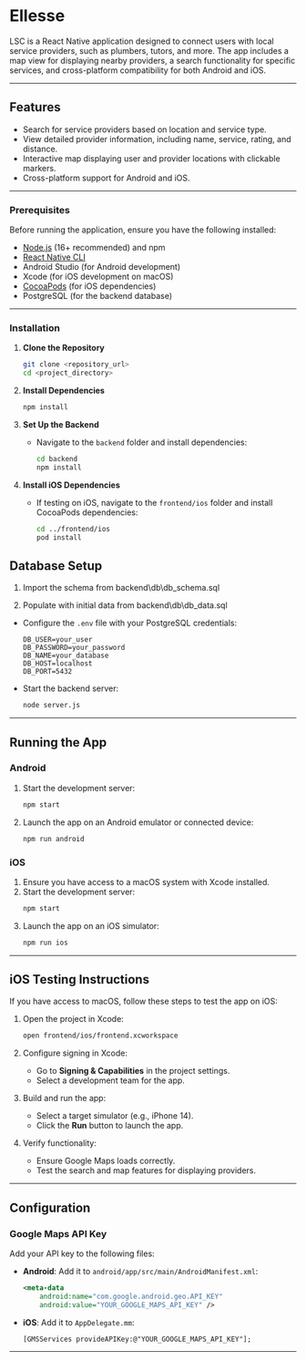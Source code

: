 
# **Ellesse**

LSC is a React Native application designed to connect users with local service providers, such as plumbers, tutors, and more. The app includes a map view for displaying nearby providers, a search functionality for specific services, and cross-platform compatibility for both Android and iOS.

---

## **Features**

- Search for service providers based on location and service type.
- View detailed provider information, including name, service, rating, and distance.
- Interactive map displaying user and provider locations with clickable markers.
- Cross-platform support for Android and iOS.

---


### **Prerequisites**

Before running the application, ensure you have the following installed:

- [Node.js](https://nodejs.org) (16+ recommended) and npm
- [React Native CLI](https://reactnative.dev/docs/environment-setup)
- Android Studio (for Android development)
- Xcode (for iOS development on macOS)
- [CocoaPods](https://cocoapods.org) (for iOS dependencies)
- PostgreSQL (for the backend database)

---

### **Installation**

1. **Clone the Repository**
   ```bash
   git clone <repository_url>
   cd <project_directory>
   ```

2. **Install Dependencies**
   ```bash
   npm install
   ```

3. **Set Up the Backend**
   - Navigate to the `backend` folder and install dependencies:
     ```bash
     cd backend
     npm install
     ```

4. **Install iOS Dependencies**
   - If testing on iOS, navigate to the `frontend/ios` folder and install CocoaPods dependencies:
     ```bash
     cd ../frontend/ios
     pod install
     ```

## **Database Setup**

   1. Import the schema from backend\db\db_schema.sql

   2. Populate with initial data from backend\db\db_data.sql


   - Configure the `.env` file with your PostgreSQL credentials:
     ```env
     DB_USER=your_user
     DB_PASSWORD=your_password
     DB_NAME=your_database
     DB_HOST=localhost
     DB_PORT=5432
     ```


   - Start the backend server:
     ```bash
     node server.js
     ```


---

## **Running the App**

### **Android**

1. Start the development server:
   ```bash
   npm start
   ```
2. Launch the app on an Android emulator or connected device:
   ```bash
   npm run android
   ```

### **iOS**

1. Ensure you have access to a macOS system with Xcode installed.
2. Start the development server:
   ```bash
   npm start
   ```
3. Launch the app on an iOS simulator:
   ```bash
   npm run ios
   ```

---

## **iOS Testing Instructions**

If you have access to macOS, follow these steps to test the app on iOS:

1. Open the project in Xcode:
   ```bash
   open frontend/ios/frontend.xcworkspace
   ```

2. Configure signing in Xcode:
   - Go to **Signing & Capabilities** in the project settings.
   - Select a development team for the app.

3. Build and run the app:
   - Select a target simulator (e.g., iPhone 14).
   - Click the **Run** button to launch the app.

4. Verify functionality:
   - Ensure Google Maps loads correctly.
   - Test the search and map features for displaying providers.

---

## **Configuration**

### **Google Maps API Key**

Add your API key to the following files:

- **Android**: Add it to `android/app/src/main/AndroidManifest.xml`:
  ```xml
  <meta-data
      android:name="com.google.android.geo.API_KEY"
      android:value="YOUR_GOOGLE_MAPS_API_KEY" />
  ```

- **iOS**: Add it to `AppDelegate.mm`:
  ```objc
  [GMSServices provideAPIKey:@"YOUR_GOOGLE_MAPS_API_KEY"];
  ```

---